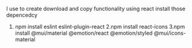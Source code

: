 
I use to create download and copy functionality using react install those depencedcy
1.	npm install eslint eslint-plugin-react
2.npm install react-icons
3.npm install @mui/material @emotion/react @emotion/styled @mui/icons-material
